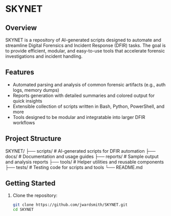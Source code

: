 # SKYNET

## Overview

SKYNET is a repository of AI-generated scripts designed to automate and streamline Digital Forensics and Incident Response (DFIR) tasks. The goal is to provide efficient, modular, and easy-to-use tools that accelerate forensic investigations and incident handling.

## Features

- Automated parsing and analysis of common forensic artifacts (e.g., auth logs, memory dumps)
- Reports generation with detailed summaries and colored output for quick insights
- Extensible collection of scripts written in Bash, Python, PowerShell, and more
- Tools designed to be modular and integratable into larger DFIR workflows

## Project Structure

SKYNET/
├── scripts/    # AI-generated scripts for DFIR automation
├── docs/       # Documentation and usage guides
├── reports/    # Sample output and analysis reports
├── tools/      # Helper utilities and reusable components
├── tests/      # Testing code for scripts and tools
└── README.md

## Getting Started

1. Clone the repository:

   ```bash
   git clone https://github.com/jwardsmith/SKYNET.git
   cd SKYNET
